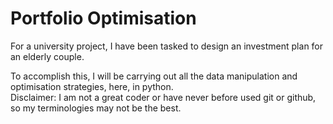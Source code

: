 # Portfolio Optimisation
For a university project, I have been tasked to design an investment plan for an elderly couple.

To accomplish this, I will be carrying out all the data manipulation and optimisation strategies, here, in python.
<br>
Disclaimer: I am not a great coder or have never before used git or github, so my terminologies may not be the best.
